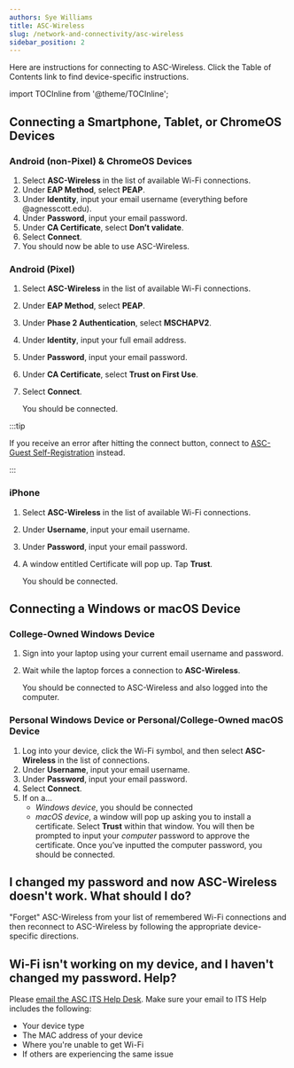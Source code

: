 ```yaml
---
authors: Sye Williams
title: ASC-Wireless
slug: /network-and-connectivity/asc-wireless
sidebar_position: 2
---
```


Here are instructions for connecting to ASC-Wireless. Click the Table of Contents link to find device-specific instructions. 

import TOCInline from '@theme/TOCInline';  

<TOCInline toc={toc} />

## Connecting a Smartphone, Tablet, or ChromeOS Devices 

### Android (non-Pixel) & ChromeOS Devices 
1. Select **ASC-Wireless** in the list of available Wi-Fi connections.  
2. Under **EAP Method**, select **PEAP**. 
3. Under **Identity**, input your email username (everything before @agnesscott.edu). 
4. Under **Password**, input your email password. 
5. Under **CA Certificate**, select **Don’t validate**. 
6. Select **Connect**. 
7. You should now be able to use ASC-Wireless. 
### Android (Pixel) 

1. Select **ASC-Wireless** in the list of available Wi-Fi connections.   

2. Under **EAP Method**, select **PEAP**. 

3. Under **Phase 2 Authentication**, select **MSCHAPV2**.

4. Under **Identity**, input your full email address. 

5. Under **Password**, input your email password. 

6. Under **CA Certificate**,  select **Trust on First Use**. 

7. Select **Connect**. 

   You should be connected.  

:::tip

If you receive an error after hitting the connect button, connect to [ASC-Guest Self-Registration](https://asc-testsite2.netlify.app/docs/network-and-connectivity/asc-guest-self-registration) instead.

:::

### iPhone 

1. Select **ASC-Wireless** in the list of available Wi-Fi connections.

2. Under **Username**, input your email username. 

3. Under **Password**, input your email password. 

4. A window entitled Certificate will pop up. Tap **Trust**. 

   You should be connected. 

## Connecting a Windows or macOS Device 

### College-Owned Windows Device 

1. Sign into your laptop using your current email username and password. 

2. Wait while the laptop forces a connection to **ASC-Wireless**. 

   You should be connected to ASC-Wireless and also logged into the computer.  

### Personal Windows Device or Personal/College-Owned macOS Device 

1. Log into your device, click the Wi-Fi symbol, and then select **ASC-Wireless** in the list of connections.
3. Under **Username**, input your email username. 
4. Under **Password**, input your email password. 
5. Select **Connect**. 
6. If on a… 
	- *Windows device*, you should be connected 
	- *macOS device*, a window will pop up asking you to install a certificate. Select **Trust** within that window. You will then be prompted to input your *computer* password to approve the certificate. Once you’ve inputted the computer password, you should be connected. 

## I changed my password and now ASC-Wireless doesn't work. What should I do? 

"Forget" ASC-Wireless from your list of remembered Wi-Fi connections and then reconnect to ASC-Wireless by following the appropriate device-specific directions. 

## Wi-Fi isn't working on my device, and I haven't changed my password. Help?

Please [email the ASC ITS Help Desk](https://asc-testsite2.netlify.app/docs/contact-info-hours). Make sure your email to ITS Help includes the following:  

- Your device type 
- The MAC address of your device 
- Where you're unable to get Wi-Fi
- If others are experiencing the same issue
